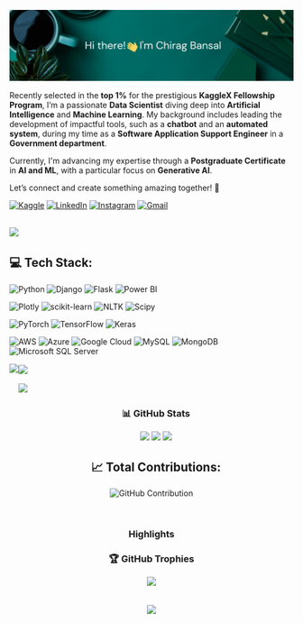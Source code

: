 ![](https://github.com/ChiragB254/ChiragB254/blob/main/image/github.gif)

Recently selected in the **top 1%** for the prestigious **KaggleX Fellowship Program**, I’m a passionate **Data Scientist** diving deep into **Artificial Intelligence** and **Machine Learning**. My background includes leading the development of impactful tools, such as a **chatbot** and an **automated system**, during my time as a **Software Application Support Engineer** in a **Government department**.

Currently, I'm advancing my expertise through a **Postgraduate Certificate** in **AI and ML**, with a particular focus on **Generative AI**.

Let’s connect and create something amazing together! 🚀

[![Kaggle](https://img.shields.io/badge/Kaggle-%230C4DA2.svg?logo=Kaggle&logoColor=white)](https://www.kaggle.com/chiragb254) [![LinkedIn](https://img.shields.io/badge/LinkedIn-%230077B5.svg?logo=linkedin&logoColor=white)](https://linkedin.com/in/chiragb254) [![Instagram](https://img.shields.io/badge/Instagram-%23E4405F.svg?logo=Instagram&logoColor=white)](https://instagram.com/data.scientist_chirag) [![Gmail](https://img.shields.io/badge/Gmail-D14836?logo=gmail&logoColor=white)](mailto:chiragbansal254@gmail.com)

<br/>
<img src="https://user-images.githubusercontent.com/73097560/115834477-dbab4500-a447-11eb-908a-139a6edaec5c.gif">

## 💻 Tech Stack:

<!-- Row 1 -->
![Python](https://img.shields.io/badge/python-ffffff?style=for-the-badge&logo=python&logoColor=ffffff&color=333) ![Django](https://img.shields.io/badge/django-ffffff?style=for-the-badge&logo=django&logoColor=ffffff&color=333) ![Flask](https://img.shields.io/badge/flask-ffffff?style=for-the-badge&logo=flask&logoColor=ffffff&color=333) ![Power BI](https://img.shields.io/badge/power_bi-ffffff?style=for-the-badge&logo=powerbi&logoColor=ffffff&color=333)

<!-- Row 2 -->
![Plotly](https://img.shields.io/badge/Plotly-ffffff?style=for-the-badge&logo=plotly&logoColor=ffffff&color=333) ![scikit-learn](https://img.shields.io/badge/scikit--learn-ffffff?style=for-the-badge&logo=scikit-learn&logoColor=ffffff&color=333) ![NLTK](https://img.shields.io/badge/NLTK-ffffff?style=for-the-badge&logo=nltk&logoColor=ffffff&color=333) ![Scipy](https://img.shields.io/badge/SciPy-ffffff?style=for-the-badge&logo=scipy&logoColor=ffffff&color=333)

<!-- Row 3 -->
![PyTorch](https://img.shields.io/badge/PyTorch-ffffff?style=for-the-badge&logo=PyTorch&logoColor=ffffff&color=333) ![TensorFlow](https://img.shields.io/badge/TensorFlow-ffffff?style=for-the-badge&logo=TensorFlow&logoColor=ffffff&color=333) ![Keras](https://img.shields.io/badge/Keras-ffffff?style=for-the-badge&logo=Keras&logoColor=ffffff&color=333)

<!-- Row 4 -->
![AWS](https://img.shields.io/badge/AWS-ffffff?style=for-the-badge&logo=amazon-aws&logoColor=ffffff&color=333) ![Azure](https://img.shields.io/badge/azure-ffffff?style=for-the-badge&logo=microsoftazure&logoColor=ffffff&color=333) ![Google Cloud](https://img.shields.io/badge/GoogleCloud-ffffff?style=for-the-badge&logo=google-cloud&logoColor=ffffff&color=333) ![MySQL](https://img.shields.io/badge/mysql-ffffff?style=for-the-badge&logo=mysql&logoColor=ffffff&color=333) ![MongoDB](https://img.shields.io/badge/MongoDB-ffffff?style=for-the-badge&logo=mongodb&logoColor=ffffff&color=333) ![Microsoft SQL Server](https://img.shields.io/badge/Microsoft%20SQL%20Server-ffffff?style=for-the-badge&logo=microsoft%20sql%20server&logoColor=ffffff&color=333)


<div align="left">
  <img align="center" height="180em" src="https://github-readme-streak-stats.herokuapp.com/?user=chiragb254&theme=onedark&hide_border=true" height="180em" />
<img align="left" height="180em" src="https://github-readme-stats.vercel.app/api/top-langs/?username=chiragb254&layout=compact&theme=onedark&hide_border=true" height="180em"/>
</div>
<br/>
<img src="https://user-images.githubusercontent.com/73097560/115834477-dbab4500-a447-11eb-908a-139a6edaec5c.gif">
<h3 align="center">📊 GitHub Stats </h3>

<div align="center">
<img src="http://github-profile-summary-cards.vercel.app/api/cards/stats?username=chiragb254&theme=onedark&hide_border=true" height="180em" />
<img src="http://github-profile-summary-cards.vercel.app/api/cards/repos-per-language?username=chiragb254&theme=onedark&hide_border=true" height="180em" />
<img src="http://github-profile-summary-cards.vercel.app/api/cards/profile-details?username=chiragb254&theme=onedark&hide_border=true" height="180em" />

<br/>

## 📈 Total Contributions:

![GitHub Contribution](https://github-readme-stats.vercel.app/api?username=chiragb254&show_icons=true&hide_title=false&theme=onedark&hide_border=true&include_all_commits=true&count_private=true)

</div>

<br/>
<h3 align="center">Highlights</h3>


<div align="center">
  <h3 align="center">🏆 GitHub Trophies </h3>
<img src="https://github-profile-trophy.vercel.app/?username=chiragb254&theme=onedark&no-frame=true&no-bg=true&margin-w=4&t&row=2&column=3"/></div>
<br/>

<div align="center">

[![](https://visitcount.itsvg.in/api?id=chiragb254&icon=2&color=0)](https://visitcount.itsvg.in)

</div>
